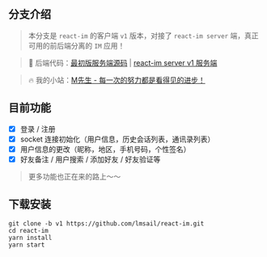 ## 分支介绍
> 本分支是 `react-im` 的客户端 `v1` 版本，对接了 `react-im server` 端，真正可用的前后端分离的 `IM` 应用！

> 🎉 后端代码：[最初版服务端源码](https://github.com/lmsail/react-im-server) | [react-im server v1 服务端](https://github.com/lmsail/react-im-server/tree/v1)

> 🔥 我的小站：[M先生 - 每一次的努力都是看得见的进步！](http://www.lmsail.com)

## 目前功能

- [x] 登录 / 注册
- [x] socket 连接初始化（用户信息，历史会话列表，通讯录列表）
- [x] 用户信息的更改（昵称，地区，手机号码，个性签名）
- [x] 好友备注 / 用户搜索 / 添加好友 / 好友验证等

> 更多功能也正在来的路上～～ 

## 下载安装

```
git clone -b v1 https://github.com/lmsail/react-im.git  
cd react-im
yarn install
yarn start
```